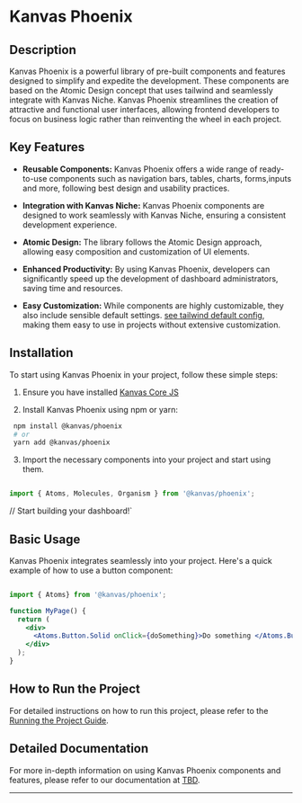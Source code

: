 # Kanvas Phoenix


## Description

Kanvas Phoenix is a powerful library of pre-built components and features designed to simplify and expedite the development. These components are based on the Atomic Design concept that uses tailwind and seamlessly integrate with Kanvas Niche. Kanvas Phoenix streamlines the creation of attractive and functional user interfaces, allowing frontend developers to focus on business logic rather than reinventing the wheel in each project.

## Key Features

-   **Reusable Components:** Kanvas Phoenix offers a wide range of ready-to-use components such as navigation bars, tables, charts, forms,inputs and more, following best design and usability practices.
    
-   **Integration with Kanvas Niche:** Kanvas Phoenix components are designed to work seamlessly with Kanvas Niche, ensuring a consistent development experience.
    
-   **Atomic Design:** The library follows the Atomic Design approach, allowing easy composition and customization of UI elements.
    
-   **Enhanced Productivity:** By using Kanvas Phoenix, developers can significantly speed up the development of dashboard administrators, saving time and resources.
    
-   **Easy Customization:** While components are highly customizable, they also include sensible default settings. [see tailwind default config](), making them easy to use in projects without extensive customization.
    

## Installation

To start using Kanvas Phoenix in your project, follow these simple steps:

1.  Ensure you have installed [Kanvas Core JS](https://github.com/bakaphp/kanvas-core-js#kanvas-core-js)
    
2.  Install Kanvas Phoenix using npm or yarn:
    
   ```bash
    npm install @kanvas/phoenix
    # or
    yarn add @kanvas/phoenix
   ```
3.  Import the necessary components into your project and start using them.
    

```javascript

import { Atoms, Molecules, Organism } from '@kanvas/phoenix';
```

// Start building your dashboard!` 

## Basic Usage

Kanvas Phoenix integrates seamlessly into your project. Here's a quick example of how to use a button component:

```jsx

import { Atoms} from '@kanvas/phoenix';

function MyPage() {
  return (
    <div>
      <Atoms.Button.Solid onClick={doSomething}>Do something </Atoms.Button.Solid>
    </div>
  );
} 
```

## How to Run the Project

For detailed instructions on how to run this project, please refer to the [Running the Project Guide](USAGE.md).



## Detailed Documentation

For more in-depth information on using Kanvas Phoenix components and features, please refer to our documentation at [TBD]().


----------


